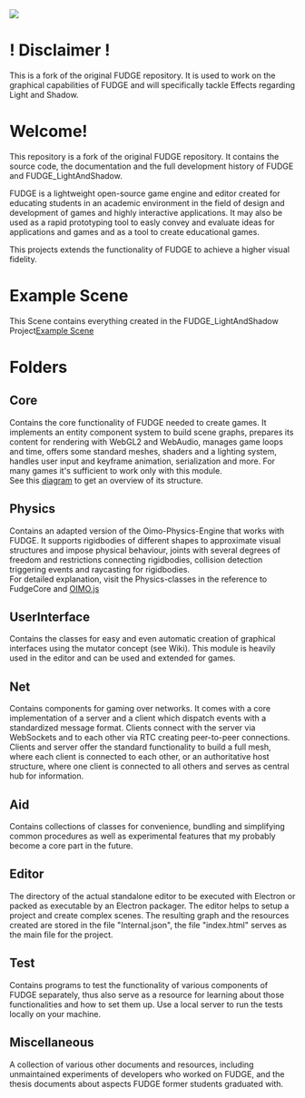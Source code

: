 <img src="https://rolandheer.github.io/FUDGE_LightAndShadow/Miscellaneous/Logo/FudgeLightAndShadow.png" onload="document.querySelector('h1').style.visibility='hidden'"/>  

# ! Disclaimer !
This is a fork of the original FUDGE repository. It is used to work on the graphical capabilities of FUDGE and will specifically tackle Effects regarding Light and Shadow.

# Welcome!  
This repository is a fork of the original FUDGE repository. It contains the source code, the documentation and the full development history of FUDGE and FUDGE_LightAndShadow.

FUDGE is a lightweight open-source game engine and editor created for educating students in an academic environment in the field of design and development of games and highly interactive applications. It may also be used as a rapid prototyping tool to easly convey and evaluate ideas for applications and games and as a tool to create educational games.

This projects extends the functionality of FUDGE to achieve a higher visual fidelity.

# Example Scene
This Scene contains everything created in the FUDGE_LightAndShadow Project[Example Scene](https://github.com/lo-th/Oimo.js) 

# Folders
## Core  
Contains the core functionality of FUDGE needed to create games. It implements an entity component system to build scene graphs, prepares its content for rendering with WebGL2 and WebAudio, manages game loops and time, offers some standard meshes, shaders and a lighting system, handles user input and keyframe animation, serialization and more. For many games it's sufficient to work only with this module.  
See this [diagram](https://jirkadelloro.github.io/FUDGE/Documentation/Design/FUDGECoreClassdiagram.svg) to get an overview of its structure.  
## Physics  
Contains an adapted version of the Oimo-Physics-Engine that works with FUDGE. It supports rigidbodies of different shapes to approximate visual structures and impose physical behaviour, joints with several degrees of freedom and restrictions connecting rigidbodies, collision detection triggering events and raycasting for rigidbodies.  
For detailed explanation, visit the Physics-classes in the reference to FudgeCore and [OIMO.js](https://github.com/lo-th/Oimo.js)
## UserInterface  
Contains the classes for easy and even automatic creation of graphical interfaces using the mutator concept (see Wiki). This module is heavily used in the editor and can be used and extended for games.  
## Net  
Contains components for gaming over networks. It comes with a core implementation of a server and a client which dispatch events with a standardized message format. Clients connect with the server via WebSockets and to each other via RTC creating peer-to-peer connections. Clients and server offer the standard functionality to build a full mesh, where each client is connected to each other, or an authoritative host structure, where one client is connected to all others and serves as central hub for information.
## Aid  
Contains collections of classes for convenience, bundling and simplifying common procedures as well as experimental features that my probably become a core part in the future.  
## Editor  
The directory of the actual standalone editor to be executed with Electron or packed as executable by an Electron packager. The editor helps to setup a project and create complex scenes. The resulting graph and the resources created are stored in the file "Internal.json", the file "index.html" serves as the main file for the project. 
## Test  
Contains programs to test the functionality of various components of FUDGE separately, thus also serve as a resource for learning about those functionalities and how to set them up. Use a local server to run the tests locally on your machine.
## Miscellaneous	
A collection of various other documents and resources, including unmaintained experiments of developers who worked on FUDGE, and the thesis documents about aspects FUDGE former students graduated with. 
